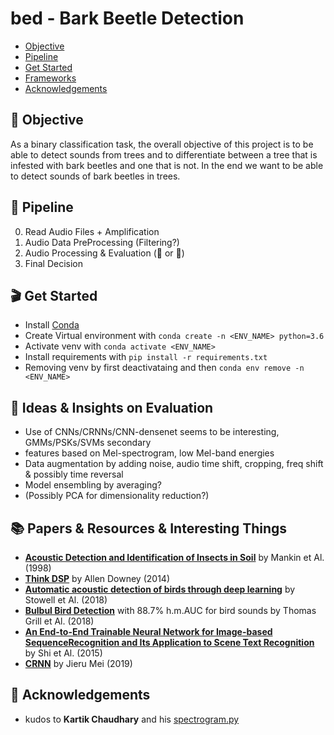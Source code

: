# bed - Bark Beetle Detection

<!-- START doctoc generated TOC please keep comment here to allow auto update -->
<!-- DON'T EDIT THIS SECTION, INSTEAD RE-RUN doctoc TO UPDATE -->


- [Objective](#objective)
- [Pipeline](#pipeline)
- [Get Started](#get-started)
- [Frameworks](#frameworks)
- [Acknowledgements](#acknowledgements)

<!-- END doctoc generated TOC please keep comment here to allow auto update -->

## 🚩 Objective

As a binary classification task, the overall objective of this project is to be able to detect sounds from trees and to differentiate between a tree that is infested with bark beetles and one that is not. In the end we want to be able to detect sounds of bark beetles in trees.

## 👾 Pipeline

0. Read Audio Files + Amplification
1. Audio Data PreProcessing (Filtering?)
2. Audio Processing & Evaluation (🐛 or 🚫)
3. Final Decision

## 🎬 Get Started

- Install [Conda](https://docs.conda.io/en/latest/miniconda.html)
- Create Virtual environment with `conda create -n <ENV_NAME> python=3.6`
- Activate venv with `conda activate <ENV_NAME>`
- Install requirements with `pip install -r requirements.txt`
- Removing venv by first deactivataing and then `conda env remove -n <ENV_NAME>`

## 👀 Ideas & Insights on Evaluation

- Use of CNNs/CRNNs/CNN-densenet seems to be interesting, GMMs/PSKs/SVMs secondary
- features based on Mel-spectrogram, low Mel-band energies 
- Data augmentation by adding noise, audio time shift, cropping, freq shift & possibly time reversal
- Model ensembling by averaging?
- (Possibly PCA for dimensionality reduction?)

## 📚 Papers & Resources & Interesting Things

- [**Acoustic Detection and Identification of Insects in Soil**](https://www.ars.usda.gov/ARSUserFiles/3559/publications/685_1.pdf) by Mankin et Al. (1998)
- [**Think DSP**](http://greenteapress.com/thinkdsp/thinkdsp.pdf) by Allen Downey (2014)
- [**Automatic acoustic detection of birds through deep learning**](https://arxiv.org/pdf/1807.05812.pdf) by Stowell et Al. (2018)
- [**Bulbul Bird Detection**](https://github.com/DCASE-REPO/bulbul_bird_detection_dcase2018) with 88.7% h.m.AUC for bird sounds by Thomas Grill et Al. (2018)
- [**An End-to-End Trainable Neural Network for Image-based SequenceRecognition and Its Application to Scene Text Recognition**](https://arxiv.org/pdf/1507.05717.pdf) by Shi et Al. (2015)
- [**CRNN**](https://github.com/meijieru/crnn.pytorch) by Jieru Mei (2019)

## 👏 Acknowledgements

- kudos to **Kartik Chaudhary** and his [spectrogram.py](https://gist.github.com/kartikgill/a1a6efdac872a9e66d528b93eb049f74)